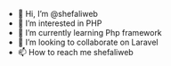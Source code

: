 - 👋 Hi, I’m @shefaliweb
- 👀 I’m interested in PHP
- 🌱 I’m currently learning Php framework
- 💞️ I’m looking to collaborate on Laravel
- 📫 How to reach me shefaliweb

<!---
shefaliweb/shefaliweb is a ✨ special ✨ repository because its `README.md` (this file) appears on your GitHub profile.
You can click the Preview link to take a look at your changes.
--->
